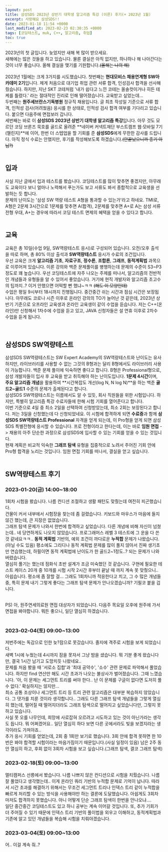 ```yaml
---
layout: post
title: 삼성SDS 2023년 상반기 대학생 알고리즘 특강 (이른) 후기(+ 2023년 1월)
excerpt: 사랑해요 삼성SDS!!
date: 2023-01-18 11:54 +0000
last_modified_at: 2023-02-23 02:30:35 +0000
tags: [코딩테스트, muk, C++, 알고리즘, 취업]
toc: true
---
```


2023년의 첫 글입니다. 늦었지만 새해 복 많이 받으세요.<br>
새해에는 많은 것들을 하고 있습니다. 물론 결실은 아직 없지만, 하나하나 해 나아간다는 것이 너무 좋습니다. 올해 결실을 맺기를 기원합니다.~~(올해는 나의 해)~~<br><br>
2023년 1월에는 크게 3가지를 시도했습니다. 첫번째는 **현대모비스 채용연계형 SW아카데미 2기**입니다. 제게 처음으로 대기업 취업 관련 서류 합격, 인성검사 합격을 선사해줬습니다. 하지만, 지난 SKT 코테처럼 '내가 쉽다고 느낀 코테는 올솔컷이거나 히든 테케를 틀렸다.' 라는 절대적인 진리로 인해 떨어졌습니다. 교육받고 싶었는데...<br>
두번째는 **원주세브란스기독병원** 정규직 채용입니다. 글 최초 작성일 기준으로 서류 합격, 인적성 검사(어려웠음) 응시를 한 상태로, 인적성 검사 합격 여부를 기다리고 있습니다. 붙으면 다음주에 면접보러 갑니다.<br>
세번째는 바로 이 **삼성SDS 2023년 상반기 대학생 알고리즘 특강**입니다. 아무 것도 모르던 코딩 브론즈 묵호를 골드로 올려준 **네이버 커넥트재단 부스트캠프 웹·모바일 7기(챌린지)**에 이어, 한번 더 스텝업을 할 기회를 준 **삼성SDS**에게 무한한 감사를 드립니다. 아직 정식 수료는 안했지만, 후기를 작성해보도록 하겠습니다.~~(안끝났으니까 중기 아님?)~~
<br><br>

## 입과

사실 지난 글에서 입과 테스트를 봤습니다. 코딩테스트를 많이 맞추면 좋겠지만, 아무래도 교육이다 보니 얼마나 노력해서 푸는가도 보고 서류도 봐서 종합적으로 교육생을 선발하는 듯 합니다.<br>
문제의 난이도는 '삼성 SW 역량 테스트 A형을 통과할 수 있는가'라고 하네요. TMI로, A형은 2문제 3시간으로 1문제를 맞추면 A(합격), 2문제를 맞추면 A+로 A는 삼성 서류 전형 우대, A+는 경우에 따라서 코딩 테스트 면제의 혜택을 얻을 수 있다고 합니다.<br><br>

## 교육

교육은 총 10일(수업 9일, SW역량테스트 응시)로 구성되어 있습니다. 오전/오후 출석을 따로 하며, 총 80% 이상 출석과 **SW역량테스트** 응시가 수료의 조건입니다.<br>
우선 교육은 크게 **알고리즘 기초**, **자료구조**, **정수론**, **조합론**, **그래프**, **동적계획법** 과목으로 이루어져 있습니다. 이론 강의와 백준 문제풀이를 병행하는데 문제의 수준이 S3~P3 정도로 꽤 높습니다. 우선 코딩테스트에 자주 나오는 주제를 떠나서, 알고리즘의 전반적인 개념들과 유형들을 알 수 있어서 좋았습니다. 거기에 현직 개발자와 알고리즘 초고수의 팁까지..? 이거 안했으면 어떡할 뻔 했냐~ㅋㅋ ~~(해도 이 모양인데)~~
<br>
수업은 평일 9시부터 18시까지 진행됩니다. 중간중간 쉬는 시간과 점심 시간은 보장됩니다. 아무래도 코로나 시즌 이후로 온라인 강의의 TO가 늘어난 것 같은데, 2023년 상반기 기준으로 오프라인 교육생과 온라인 교육생이 같이 수업을 듣습니다. 저는 C++(온라인)만 신청해서 1차수에 수업을 듣고 있고, JAVA 신청자들은 설 연휴 이후로 2차수 수업을 듣게 됩니다.<br>
<br><br>

## 삼성SDS SW역량테스트

삼성SDS SW역량테스트는 SW Expert Academy의 SW역량테스트와 난이도는 유사하지만, 라이브러리를 사용할 수 없는 그것의 B형과는 달리 B형에서도 라이브러리 사용이 가능합니다. 백준 문제 풀이에 익숙하면 좋다고 합니다. B형은 Professional형으로, 삼성 개발자들이 입사 후 교육을 받고 취득해야 하는 난이도입니다. **1문제 4시간**이며, **주요 알고리즘 개념**을 활용하여 **시간복잡도 개선(log N, N log N)**을 하는 백준 **골드2~골드1** 수준의 문제가 출제된다고 합니다.<br>
삼성SDS SW역량테스트는 이름에서도 알 수 있듯, 회사 직원들을 위한 시험입니다. 하지만, 특별히 알고리즘 특강 수료자들에 한해 시험 기회를 열어준다고 합니다.<br>
이번 기준으로 4일 중 최소 2일을 선택하여 신청받았는데, 최소 2회는 보장된다고 합니다. 저는 3일을 신청했는데 다 신청되었네요. 이 시험에 합격하게 되면 **수료증**과 함께 **삼성SDS SW역량테스트 Professional** 자격을 얻게 되는데, 이 Pro형을 얻게 되면 삼성SDS 특별전형에 응시할 수 있습니다. 프로 전형이라고 한다는데, 이는 바로 **임원 면접** -> 채용의 아주 단순한 과정으로 삼성SDS에 입사할 수 있는 기회를 얻을 수 있는 것입니다.<br>
현재 계획은 비교적 익숙한 **그래프 탐색** 유형을 집중적으로 노려서 주어진 기회 안에 Pro형 합격을 노리는 것입니다. 임원 면접 기회를 떠나서, 결실을 얻고 싶습니다.<br><br>

## SW역량테스트 후기

### 2023-01-20(금) 14:00~18:00

1회차 시험을 봤습니다. 나름 컨디션 조절하고 생활 패턴도 맞췄는데 여전히 피곤했습니다.<br>
건물이 커서 내부에서 시험장을 찾는데 좀 걸렸습니다. 키보드와 마우스가 마음에 들지 않긴 했는데, 큰 지장은 없었습니다.<br>
그래프 탐색 문제가 나와서 한번에 합격하고 싶었습니다. 다른 개념에 비해 자신이 넘쳤는데.. 네 당연하게도 나오지 않았습니다. 프로그래머스 레벨 3 테스트에 그 운을 다 쓴 것 같네요ㅋㅋ.. **동적 계획법** 기반의, 예외 조건이 까다로운 **누적합** 문제가 나왔습니다.(아닐 수도 있음) 평소에도 그리디나 동적 계획법 문제를 많이 풀지 않아서 진짜 생기초만 연습했는데, 하필이면 동적 계획법에 난이도가 한 골드2~1정도..? 되는 문제가 나와버렸습니다.<br>
열심히 풀기는 했는데 점화식 초반 설계가 조금 미숙했던 것 같습니다. 구현에 필요한 테스트 케이스 20개 중 10개를 시험 시작 2시간 후부터 끝날 때 까지 계속 못 맞췄으니..<br>
아쉽습니다. 평소에 좀 잘할 걸... 그래도 1회차니까 적응한다고 치고, 그 수 많은 개념들 중, 특히 문제 내기 그렇게 좋다는 그래프 탐색 문제가 안나오겠습니까? 기필코 붙을 겁니다.<br><br>

PS) 아, 원주연세의료원 면접 대상자가 되었습니다. 다음주 목요일 오후에 원주에 가서 면접을 봐야합니다. 뭐든 좋으니, 일단 열심히 하겠습니다.<br><br>

### 2023-02-04(토) 09:00~13:00

저번주에는 독감으로 인한 늦?잠으로 못갔습니다. 졸지에 격주로 시험을 보게 되었습니다.<br>
새벽 1시에 누웠는데 4시까지 잠을 못자서 그냥 밤을 샜습니다. 뭐 기분 좋게 왔습니다만, 결국 1시간 남기고 도망치듯 나왔네요..<br>
문제를 처음 봤을 때 '서로소 집합'과 '최대 공약수', '소수' 관련 문제로 파악해서 풀었습니다. 하지만 find 연산만 해도 시간 초과가 나오는 불상사가 벌어졌습니다. 그때 느꼈습니다. '아, 이 문제는 세그먼트 트리를 써야 한다.. 난 이 문제를 구글이 없다면 도저히 풀 수 없다.' 확실하지는 않지만...<br>
최소 공통 조상이나 세그먼트 트리 등 트리 관련 알고리즘은 대부분 복습하지 않았습니다. 그 댓가를 치룬 것이라 생각합니다.. 그래도 다른 그래프 탐색 개념들을 그렇게 열심히 했는데, 떨어질 때 떨어지더라도 그래프 탐색으로 떨어지고 싶었습니다만, 그렇지 못하고 있습니다.<br>
사실 못 오를 나무인데, 희망에 사로잡혀 오르려고 시도하고 있는 것이 아닌가라는 생각도 듭니다. 뭐 어쩌겠어요.. 일단 열심히 하다 보면 다른 곳에서라도 빛을 보겠지라는 생각이라도 가져야죠..<br>
추가 응시 기회를 얻었는데, 2회 중 1회만 보기로 했습니다. 3회 안에 합격 못하면 한 10번은 봐야 합격할 시험이라는 마음가짐이기 때문입니다.(사실 일정이 있음) 남은 2주 동안 열심히 하고, 후회 없이 3회차 시험을 보고 싶습니다.(그래프 탐색, 결코 그래프 탐색)<br>

### 2023-02-18(토) 09:00~13:00

멀티캠퍼스 선릉에서 봤습니다. 나름 나쁘지 않은 컨디션으로 시험을 치뤘습니다. 나름 잘 풀었다고 생각했는데.. 이게 온라인 쿼리 기반의 누적합 문제로 기억이 납니다. 따라서 시간 초과를 해결하기 위해서는 무조건 세그먼트 트리나 인덱스 트리 같이 누적합을 빠르게 처리할 수 있는 방식을 사용해야만 하는 결론에 도달했습니다. 아쉽게도 3회차 마저도 합격하지 못했습니다. 아니 어떻게 단순 그래프 탐색이 한번을 안나오냐....<br>
일단 중간중간 코딩테스트도 있고 하니 공부는 계속 이어갈 것입니다. 또, 추가 기회가 더 주어질 수 있기 때문에 인덱스 트리 기반의 풀이법을 외우고 이해하고, 동적계획법과 기존에 알고 있던 개념들을 복습해 시험을 치뤄야겠습니다.<br>


### 2023-03-04(토) 09:00~13:00

어.. 이걸 계속 줘..?